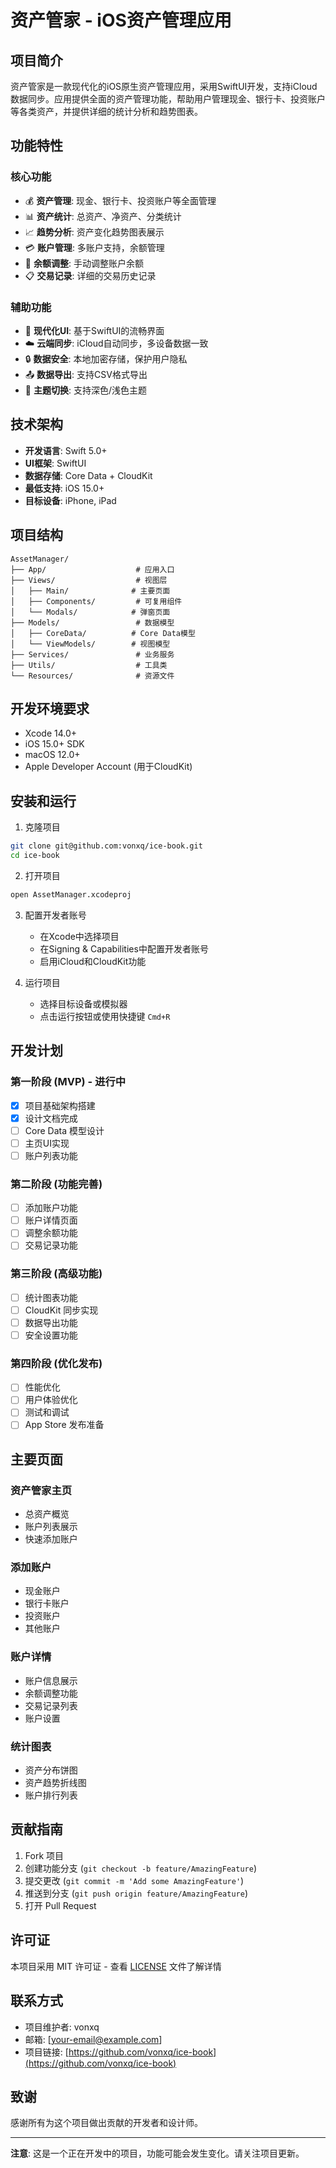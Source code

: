 # 资产管家 - iOS资产管理应用

## 项目简介

资产管家是一款现代化的iOS原生资产管理应用，采用SwiftUI开发，支持iCloud数据同步。应用提供全面的资产管理功能，帮助用户管理现金、银行卡、投资账户等各类资产，并提供详细的统计分析和趋势图表。

## 功能特性

### 核心功能
- 💰 **资产管理**: 现金、银行卡、投资账户等全面管理
- 📊 **资产统计**: 总资产、净资产、分类统计
- 📈 **趋势分析**: 资产变化趋势图表展示
- 💳 **账户管理**: 多账户支持，余额管理
- 🔄 **余额调整**: 手动调整账户余额
- 📋 **交易记录**: 详细的交易历史记录

### 辅助功能
- 📱 **现代化UI**: 基于SwiftUI的流畅界面
- ☁️ **云端同步**: iCloud自动同步，多设备数据一致
- 🔒 **数据安全**: 本地加密存储，保护用户隐私
- 📤 **数据导出**: 支持CSV格式导出
- 🎨 **主题切换**: 支持深色/浅色主题

## 技术架构

- **开发语言**: Swift 5.0+
- **UI框架**: SwiftUI
- **数据存储**: Core Data + CloudKit
- **最低支持**: iOS 15.0+
- **目标设备**: iPhone, iPad

## 项目结构

```
AssetManager/
├── App/                    # 应用入口
├── Views/                  # 视图层
│   ├── Main/              # 主要页面
│   ├── Components/         # 可复用组件
│   └── Modals/            # 弹窗页面
├── Models/                 # 数据模型
│   ├── CoreData/          # Core Data模型
│   └── ViewModels/        # 视图模型
├── Services/               # 业务服务
├── Utils/                  # 工具类
└── Resources/              # 资源文件
```

## 开发环境要求

- Xcode 14.0+
- iOS 15.0+ SDK
- macOS 12.0+
- Apple Developer Account (用于CloudKit)

## 安装和运行

1. 克隆项目
```bash
git clone git@github.com:vonxq/ice-book.git
cd ice-book
```

2. 打开项目
```bash
open AssetManager.xcodeproj
```

3. 配置开发者账号
   - 在Xcode中选择项目
   - 在Signing & Capabilities中配置开发者账号
   - 启用iCloud和CloudKit功能

4. 运行项目
   - 选择目标设备或模拟器
   - 点击运行按钮或使用快捷键 `Cmd+R`

## 开发计划

### 第一阶段 (MVP) - 进行中
- [x] 项目基础架构搭建
- [x] 设计文档完成
- [ ] Core Data 模型设计
- [ ] 主页UI实现
- [ ] 账户列表功能

### 第二阶段 (功能完善)
- [ ] 添加账户功能
- [ ] 账户详情页面
- [ ] 调整余额功能
- [ ] 交易记录功能

### 第三阶段 (高级功能)
- [ ] 统计图表功能
- [ ] CloudKit 同步实现
- [ ] 数据导出功能
- [ ] 安全设置功能

### 第四阶段 (优化发布)
- [ ] 性能优化
- [ ] 用户体验优化
- [ ] 测试和调试
- [ ] App Store 发布准备

## 主要页面

### 资产管家主页
- 总资产概览
- 账户列表展示
- 快速添加账户

### 添加账户
- 现金账户
- 银行卡账户
- 投资账户
- 其他账户

### 账户详情
- 账户信息展示
- 余额调整功能
- 交易记录列表
- 账户设置

### 统计图表
- 资产分布饼图
- 资产趋势折线图
- 账户排行列表

## 贡献指南

1. Fork 项目
2. 创建功能分支 (`git checkout -b feature/AmazingFeature`)
3. 提交更改 (`git commit -m 'Add some AmazingFeature'`)
4. 推送到分支 (`git push origin feature/AmazingFeature`)
5. 打开 Pull Request

## 许可证

本项目采用 MIT 许可证 - 查看 [LICENSE](LICENSE) 文件了解详情

## 联系方式

- 项目维护者: vonxq
- 邮箱: [your-email@example.com]
- 项目链接: [https://github.com/vonxq/ice-book](https://github.com/vonxq/ice-book)

## 致谢

感谢所有为这个项目做出贡献的开发者和设计师。

---

**注意**: 这是一个正在开发中的项目，功能可能会发生变化。请关注项目更新。 